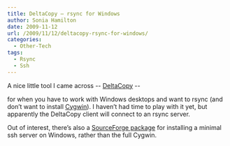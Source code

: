 ```yaml
---
title: DeltaCopy – rsync for Windows
author: Sonia Hamilton
date: 2009-11-12
url: /2009/11/12/deltacopy-rsync-for-windows/
categories:
  - Other-Tech
tags:
  - Rsync
  - Ssh
---
```

A nice little tool I came across -- [DeltaCopy][1] --

<!--more-->

for when you have to work with Windows desktops and want to rsync (and don&#8217;t want to install [Cygwin][2]). I haven&#8217;t had time to play with it yet, but apparently the DeltaCopy client will connect to an rsync server.

Out of interest, there&#8217;s also a [SourceForge package][3] for installing a minimal ssh server on Windows, rather than the full Cygwin.

 [1]: http://www.aboutmyip.com/AboutMyXApp/DeltaCopy.jsp
 [2]: http://www.cygwin.com/
 [3]: http://sshwindows.sourceforge.net/
